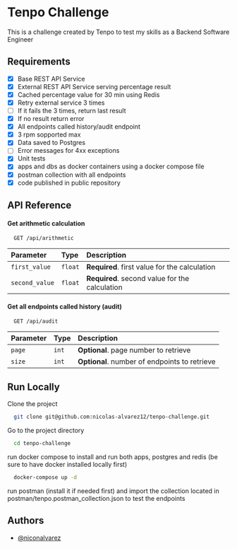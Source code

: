 
# Tenpo Challenge

This is a challenge created by Tenpo to test my skills as a Backend Software Engineer


## Requirements

- [x] Base REST API Service
- [x] External REST API Service serving percentage result
- [x] Cached percentage value for 30 min using Redis
- [x] Retry external service 3 times
- [ ] If it fails the 3 times, return last result
- [x] If no result return error
- [x] All endpoints called history/audit endpoint
- [x] 3 rpm sopported max
- [x] Data saved to Postgres
- [ ] Error messages for 4xx exceptions
- [x] Unit tests
- [x] apps and dbs as docker containers using a docker compose file
- [x] postman collection with all endpoints
- [x] code published in public repository
## API Reference

#### Get arithmetic calculation

```http
  GET /api/arithmetic
```

| Parameter      | Type    | Description                                    |
| :--------      | :------ | :--------------------------------------------- |
| `first_value`  | `float` | **Required**. first value for the calculation  |
| `second_value` | `float` | **Required**. second value for the calculation |

#### Get all endpoints called history (audit)

```http
  GET /api/audit
```

| Parameter   | Type     | Description                                   |
| :--------   | :------- | :-------------------------------------------- |
| `page`      | `int`    | **Optional**. page number to retrieve         |
| `size`      | `int`    | **Optional**. number of endpoints to retrieve |

## Run Locally

Clone the project

```bash
  git clone git@github.com:nicolas-alvarez12/tenpo-challenge.git
```

Go to the project directory

```bash
  cd tenpo-challenge
```

run docker compose to install and run both apps, postgres and redis (be sure to have docker installed locally first)

```bash
  docker-compose up -d 
```

run postman (install it if needed first) and import the collection located in postman/tenpo.postman_collection.json to test the endpoints

## Authors

- [@niconalvarez](https://github.com/niconalvarez)

